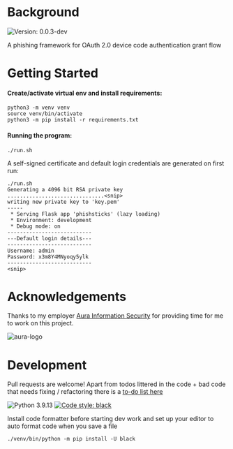 # Background

![Version: 0.0.3-dev](https://img.shields.io/badge/version-0.0.3--dev-blue)

A phishing framework for OAuth 2.0 device code authentication grant flow

# Getting Started

#### Create/activate virtual env and install requirements:

```
python3 -m venv venv
source venv/bin/activate
python3 -m pip install -r requirements.txt
```

#### Running the program:

```
./run.sh
```

A self-signed certificate and default login credentials are generated on first run:

```
./run.sh
Generating a 4096 bit RSA private key
...............................<snip>
writing new private key to 'key.pem'
-----
 * Serving Flask app 'phishsticks' (lazy loading)
 * Environment: development
 * Debug mode: on
---------------------------
---Default login details---
---------------------------
Username: admin
Password: x3m8Y4MNyoqy5ylk
---------------------------
<snip>
```

# Acknowledgements

Thanks to my employer <a href='https://www.aurainfosec.com/'>Aura Information Security</a> for providing time for me to work on this project. 

![aura-logo](https://user-images.githubusercontent.com/27876907/188373880-8157648c-eb94-4054-81c8-7c61692b0367.png)

# Development

Pull requests are welcome! Apart from todos littered in the code + bad code that needs fixing / refactoring there is a [to-do list here](/todo.md)

![Python 3.9.13](https://img.shields.io/badge/python-3.9.13-blue)
[![Code style: black](https://img.shields.io/badge/code%20style-black-000000.svg)](https://github.com/psf/black)

Install code formatter before starting dev work and set up your editor to auto format code when you save a file

```
./venv/bin/python -m pip install -U black
```
